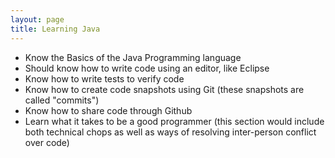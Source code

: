 ```yaml
---
layout: page
title: Learning Java
---
```



 * Know the Basics of the Java Programming language
 * Should know how to write code using an editor, like Eclipse
 * Know how to write tests to verify code
 * Know how to create code snapshots using Git (these snapshots are called "commits")
 * Know how to share code through Github
 * Learn what it takes to be a good programmer (this section would include both technical chops as well as ways of resolving inter-person conflict over code)
